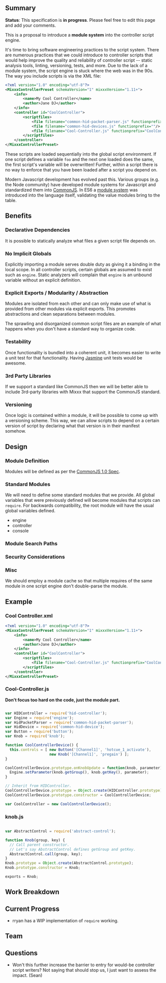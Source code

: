 ## Summary

**Status**: This specification is **in progress**. Please feel free to
edit this page and add your comments.

This is a proposal to introduce a **module system** into the controller
script engine.

It's time to bring software engineering practices to the script system.
There are numerous practices that we could introduce to controller
scripts that would help improve the quality and reliability of
controller script -- static analysis tools, linting, versioning, tests,
and more. Due to the lack of a module system, the script engine is stuck
where the web was in the 90s. The way you include scripts is via the XML
file:

``` xml
<?xml version="1.0" encoding="utf-8"?>
<MixxxControllerPreset schemaVersion="1" mixxxVersion="1.11+">
    <info>
        <name>My Cool Controller</name>
        <author>Jane DJ</author>
    </info>
    <controller id="CoolController">
        <scriptfiles>
            <file filename="common-hid-packet-parser.js" functionprefix=""/>
            <file filename="common-hid-devices.js" functionprefix=""/>
            <file filename="Cool-Controller.js" functionprefix="CoolController"/>
        </scriptfiles>
    </controller>
</MixxxControllerPreset>
```

These scripts are loaded sequentially into the global script
environment. If one script defines a variable `foo` and the next one
loaded does the same, the first script's variable will be overwritten\!
Further, within a script there is no way to enforce that you have been
loaded after a script you depend on.

Modern Javascript development has evolved past this. Various groups
(e.g. the Node community) have developed module systems for Javascript
and standardized them into [CommonJS](http://www.commonjs.org). In ES6 a
[module system](http://www.2ality.com/2014/09/es6-modules-final.html)
was introduced into the language itself, validating the value modules
bring to the table.

## Benefits

### Declarative Dependencies

It is possible to statically analyze what files a given script file
depends on.

### No Implicit Globals

Explicitly importing a module serves double duty as giving it a binding
in the local scope. In all controller scripts, certain globals are
assumed to exist such as `engine`. Static analyzers will complain that
`engine` is an unbound variable without an explicit definition.

### Explicit Exports / Modularity / Abstraction

Modules are isolated from each other and can only make use of what is
provided from other modules via explicit exports. This promotes
abstractions and clean separations between modules.

The sprawling and disorganized common script files are an example of
what happens when you don't have a standard way to organize code.

### Testability

Once functionality is bundled into a coherent unit, it becomes easier to
write a unit test for that functionality. Having
[Jasmine](https://github.com/jasmine/jasmine) unit tests would be
awesome.

### 3rd Party Libraries

If we support a standard like CommonJS then we will be better able to
include 3rd-party libraries with Mixxx that support the CommonJS
standard.

### Versioning

Once logic is contained within a module, it will be possible to come up
with a versioning scheme. This way, we can allow scripts to depend on a
certain version of script by declaring what that version is in their
manifest somehow.

## Design

### Module Definition

Modules will be defined as per the [CommonJS 1.0
Spec](http://www.commonjs.org/specs/modules/1.0/).

### Standard Modules

We will need to define some standard modules that we provide. All global
variables that were previously defined will become modules that scripts
can `require`. For backwards compatibility, the root module will have
the usual global variables defined.

  - engine
  - controller
  - console

### Module Search Paths

### Security Considerations

### Misc

We should employ a module cache so that multiple requires of the same
module in one script engine don't double-parse the module.

## Example

### Cool Controller.xml

``` xml
<?xml version="1.0" encoding="utf-8"?>
<MixxxControllerPreset schemaVersion="1" mixxxVersion="1.11+">
    <info>
        <name>My Cool Controller</name>
        <author>Jane DJ</author>
    </info>
    <controller id="CoolController">
        <scriptfiles>
            <file filename="Cool-Controller.js" functionprefix="CoolController"/>
        </scriptfiles>
    </controller>
</MixxxControllerPreset>
```

### Cool-Controller.js

**Don't focus too hard on the code, just the module part.**

``` javascript

var HIDController = require('hid-controller');
var Engine = require('engine');
var HidPacketParser = require('common-hid-packet-parser');
var HidDevice = require('common-hid-device');
var Button = require('button');
var Knob = require('knob');

function CoolControllerDevice() { 
  this.controls = [ new Button('[Channel1]', 'hotcue_1_activate'),
                    new Knob('[Channel1]', 'pregain') ];
}

CoolControllerDevice.prototype.onKnobUpdate = function(knob, parameter) {
  Engine.setParameter(knob.getGroup(), knob.getKey(), parameter); 
}

// Inherit from HIDController.
CoolControllerDevice.prototype = Object.create(HIDController.prototype);
CoolControllerDevice.prototype.constructor = CoolControllerDevice;

var CoolController = new CoolControllerDevice();
```

### knob.js

``` javascript

var AbstractControl = require('abstract-control');

function Knob(group, key) {
  // Call parent constructor. 
  // Let's say AbstractControl defines getGroup and getKey.
  AbstractControl.call(group, key);
}
Knob.prototype = Object.create(AbstractControl.prototype);
Knob.prototype.constructor = Knob;

exports = Knob;
```

## Work Breakdown

## Current Progress

  - rryan has a WIP implementation of `require` working.

## Team

## Questions

  - Won't this further increase the barrier to entry for would-be
    controller script writers? Not saying that should stop us, I just
    want to assess the impact. (Sean)
